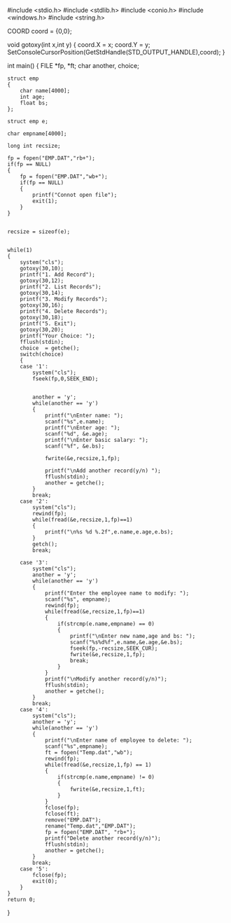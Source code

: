 #include <stdio.h>
#include <stdlib.h>
#include <conio.h>
#include <windows.h>
#include <string.h>

COORD coord = {0,0};


void gotoxy(int x,int y)
{
    coord.X = x;
    coord.Y = y;
    SetConsoleCursorPosition(GetStdHandle(STD_OUTPUT_HANDLE),coord);
}


int main()
{
    FILE *fp, *ft;
    char another, choice;


    struct emp
    {
        char name[4000];
        int age;
        float bs;
    };

    struct emp e;

    char empname[4000];

    long int recsize;

    fp = fopen("EMP.DAT","rb+");
    if(fp == NULL)
    {
        fp = fopen("EMP.DAT","wb+");
        if(fp == NULL)
        {
            printf("Connot open file");
            exit(1);
        }
    }


    recsize = sizeof(e);


    while(1)
    {
        system("cls");
        gotoxy(30,10);
        printf("1. Add Record");
        gotoxy(30,12);
        printf("2. List Records");
        gotoxy(30,14);
        printf("3. Modify Records");
        gotoxy(30,16);
        printf("4. Delete Records");
        gotoxy(30,18);
        printf("5. Exit");
        gotoxy(30,20);
        printf("Your Choice: ");
        fflush(stdin);
        choice  = getche();
        switch(choice)
        {
        case '1':
            system("cls");
            fseek(fp,0,SEEK_END);


            another = 'y';
            while(another == 'y')
            {
                printf("\nEnter name: ");
                scanf("%s",e.name);
                printf("\nEnter age: ");
                scanf("%d", &e.age);
                printf("\nEnter basic salary: ");
                scanf("%f", &e.bs);

                fwrite(&e,recsize,1,fp);

                printf("\nAdd another record(y/n) ");
                fflush(stdin);
                another = getche();
            }
            break;
        case '2':
            system("cls");
            rewind(fp);
            while(fread(&e,recsize,1,fp)==1)
            {
                printf("\n%s %d %.2f",e.name,e.age,e.bs);
            }
            getch();
            break;

        case '3':
            system("cls");
            another = 'y';
            while(another == 'y')
            {
                printf("Enter the employee name to modify: ");
                scanf("%s", empname);
                rewind(fp);
                while(fread(&e,recsize,1,fp)==1)
                {
                    if(strcmp(e.name,empname) == 0)
                    {
                        printf("\nEnter new name,age and bs: ");
                        scanf("%s%d%f",e.name,&e.age,&e.bs);
                        fseek(fp,-recsize,SEEK_CUR);
                        fwrite(&e,recsize,1,fp);
                        break;
                    }
                }
                printf("\nModify another record(y/n)");
                fflush(stdin);
                another = getche();
            }
            break;
        case '4':
            system("cls");
            another = 'y';
            while(another == 'y')
            {
                printf("\nEnter name of employee to delete: ");
                scanf("%s",empname);
                ft = fopen("Temp.dat","wb");
                rewind(fp);
                while(fread(&e,recsize,1,fp) == 1)
                {
                    if(strcmp(e.name,empname) != 0)
                    {
                        fwrite(&e,recsize,1,ft);
                    }
                }
                fclose(fp);
                fclose(ft);
                remove("EMP.DAT");
                rename("Temp.dat","EMP.DAT");
                fp = fopen("EMP.DAT", "rb+");
                printf("Delete another record(y/n)");
                fflush(stdin);
                another = getche();
            }
            break;
        case '5':
            fclose(fp);
            exit(0);
        }
    }
    return 0;
}
